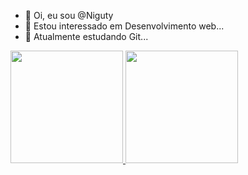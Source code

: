 - 👋 Oi, eu sou @Niguty
- 👀 Estou interessado em Desenvolvimento web...
- 🌱 Atualmente estudando Git...

<div>
  <a href="https://github.com/Niguty">
    <img loading="lazy" height="180em" src="https://github-readme-stats.vercel.app/api/top-langs/?username=Niguty&layout=compact&langs_count=7&theme=dracula"/>
    <img height="180em" src="https://github-readme-stats.vercel.app/api/top-langs/?username=Niguty&showi&layout=compact&langs_count=7&theme=gotham"/>
  </a>
</div>




